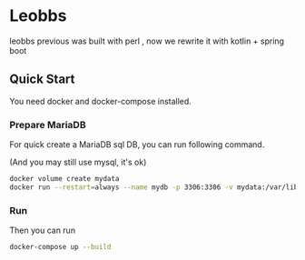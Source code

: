 # Leobbs

leobbs previous was built with perl , now we rewrite it with kotlin + spring boot

## Quick Start

You need docker and docker-compose installed.
### Prepare MariaDB


For quick create a MariaDB sql DB, you can run following command. 

(And you may still use mysql, it's ok)

```bash
docker volume create mydata
docker run --restart=always --name mydb -p 3306:3306 -v mydata:/var/lib/mysql -e MYSQL_ROOT_PASSWORD=admin@123 -d mariadb:10.4 --character-set-server=utf8mb4 --collation-server=utf8mb4_general_ci

```

### Run
Then you can run 
```bash
docker-compose up --build

```
